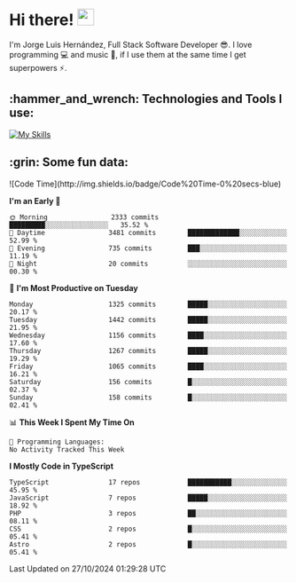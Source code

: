 <h1 align="left">
 <abc>
  <br>Hi there! <img src="https://user-images.githubusercontent.com/42378118/110234147-e3259600-7f4e-11eb-95be-0c4047144dea.gif" width="30"><br>
 </abc>
</h1>

I'm Jorge Luis Hernández, Full Stack Software Developer :sunglasses:. I love programming :computer: and music :musical_score:, if I use them at the same time I get superpowers :zap:. 


<h2 align="left">:hammer_and_wrench: Technologies and Tools I use:</h2>

[![My Skills](https://skillicons.dev/icons?i=js,ts,html,css,py,vue,react,next,nest,postgres,mysql)](https://skillicons.dev)

<h2 align="left">:grin: Some fun data:</h2>
<!--START_SECTION:waka-->
![Code Time](http://img.shields.io/badge/Code%20Time-0%20secs-blue)

**I'm an Early 🐤** 

```text
🌞 Morning                2333 commits        █████████░░░░░░░░░░░░░░░░   35.52 % 
🌆 Daytime                3481 commits        █████████████░░░░░░░░░░░░   52.99 % 
🌃 Evening                735 commits         ███░░░░░░░░░░░░░░░░░░░░░░   11.19 % 
🌙 Night                  20 commits          ░░░░░░░░░░░░░░░░░░░░░░░░░   00.30 % 
```
📅 **I'm Most Productive on Tuesday** 

```text
Monday                   1325 commits        █████░░░░░░░░░░░░░░░░░░░░   20.17 % 
Tuesday                  1442 commits        █████░░░░░░░░░░░░░░░░░░░░   21.95 % 
Wednesday                1156 commits        ████░░░░░░░░░░░░░░░░░░░░░   17.60 % 
Thursday                 1267 commits        █████░░░░░░░░░░░░░░░░░░░░   19.29 % 
Friday                   1065 commits        ████░░░░░░░░░░░░░░░░░░░░░   16.21 % 
Saturday                 156 commits         █░░░░░░░░░░░░░░░░░░░░░░░░   02.37 % 
Sunday                   158 commits         █░░░░░░░░░░░░░░░░░░░░░░░░   02.41 % 
```


📊 **This Week I Spent My Time On** 

```text
💬 Programming Languages: 
No Activity Tracked This Week
```

**I Mostly Code in TypeScript** 

```text
TypeScript               17 repos            ███████████░░░░░░░░░░░░░░   45.95 % 
JavaScript               7 repos             █████░░░░░░░░░░░░░░░░░░░░   18.92 % 
PHP                      3 repos             ██░░░░░░░░░░░░░░░░░░░░░░░   08.11 % 
CSS                      2 repos             █░░░░░░░░░░░░░░░░░░░░░░░░   05.41 % 
Astro                    2 repos             █░░░░░░░░░░░░░░░░░░░░░░░░   05.41 % 
```




 Last Updated on 27/10/2024 01:29:28 UTC
<!--END_SECTION:waka-->
